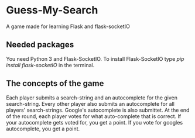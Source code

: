 # Guess-My-Search
A game made for learning Flask and flask-socketIO

## Needed packages
You need Python 3 and Flask-SocketIO. To install Flask-SocketIO type *pip install flask-socketIO* in the terminal.

## The concepts of the game
Each player submits a search-string and an autocomplete for the given search-string. Every other player also submits an autocomplete for all players' search-strings. Google's autocomplete is also submittet. At the end of the round, each player votes for what auto-complete that is correct. If your autocomplete gets voted for, you get a point. If you vote for googles autocomplete, you get a point.
